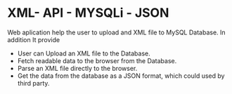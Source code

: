 # XML- API - MYSQLi - JSON
 
Web aplication help the user to upload and XML file to MySQL Database. In addition It provide

* User can Upload an XML file to the Database.
* Fetch readable data to the browser from the Database.
* Parse an XML file directly to the browser.
* Get the data from the database as a JSON format, which could used by third party.
